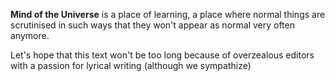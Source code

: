 **Mind of the Universe** is a place of learning, a place where normal things are scrutinised in
such ways that they won't appear as normal very often anymore.

Let's hope that this text won't be too long because of overzealous editors with a passion for lyrical writing (although we sympathize)